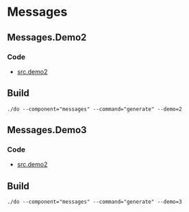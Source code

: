 # Messages

## Messages.Demo2
### Code
- [src.demo2](./src/demo2.proto)
## Build
```shell
./do --component="messages" --command="generate" --demo=2
```

## Messages.Demo3
### Code
- [src.demo2](./src/demo3.proto)
## Build
```shell
./do --component="messages" --command="generate" --demo=3
```
